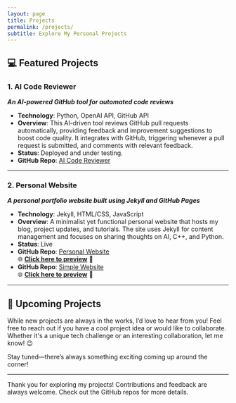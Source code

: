 ```yaml
---
layout: page
title: Projects
permalink: /projects/
subtitle: Explore My Personal Projects
---
```


## 💻 Featured Projects

### 1. **AI Code Reviewer**
   **_An AI-powered GitHub tool for automated code reviews_**  
   - **Technology**: Python, OpenAI API, GitHub API  
   - **Overview**: This AI-driven tool reviews GitHub pull requests automatically, providing feedback and improvement suggestions to boost code quality. It integrates with GitHub, triggering whenever a pull request is submitted, and comments with relevant feedback.  
   - **Status**: Deployed and under testing.  
   - **GitHub Repo**: [AI Code Reviewer](https://github.com/harishsarmav/AI_Code_Review)

---

### 2. **Personal Website**
   **_A personal portfolio website built using Jekyll and GitHub Pages_**  
   - **Technology**: Jekyll, HTML/CSS, JavaScript  
   - **Overview**: A minimalist yet functional personal website that hosts my blog, project updates, and tutorials. The site uses Jekyll for content management and focuses on sharing thoughts on AI, C++, and Python.  
   - **Status**: Live  
   - **GitHub Repo**: [Personal Website](https://github.com/harishsarmav/HarishHub)  
     🌐 [**Click here to preview**](https://harishsarmav.github.io/HarishHub/) 🚀  
   - **GitHub Repo**: [Simple Website](https://github.com/harishsarmav/hsv)  
     🌐 [**Click here to preview**](https://harishsarmav.github.io/hsv/) 🚀

---

## 📅 Upcoming Projects

While new projects are always in the works, I’d love to hear from you! Feel free to reach out if you have a cool project idea or would like to collaborate. Whether it's a unique tech challenge or an interesting collaboration, let me know! 😉

Stay tuned—there’s always something exciting coming up around the corner!

---

Thank you for exploring my projects! Contributions and feedback are always welcome. Check out the GitHub repos for more details.